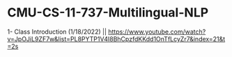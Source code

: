 # CMU-CS-11-737-Multilingual-NLP

1- Class Introduction (1/18/2022) || https://www.youtube.com/watch?v=JpOJiL9ZF7w&list=PL8PYTP1V4I8BhCpzfdKKdd1OnTfLcyZr7&index=21&t=2s

